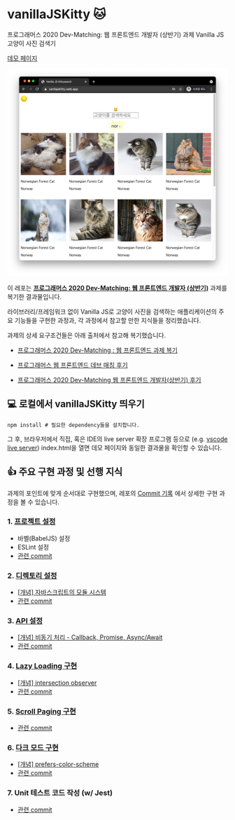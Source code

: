 # vanillaJSKitty 🐱

프로그래머스 2020 Dev-Matching: 웹 프론트엔드 개발자 (상반기) 과제 Vanilla JS 고양이 사진 검색기

[데모 페이지](https://vanilajskitty.web.app)

![thumbnail](./README.assets/thumbnail.png)

이 레포는 **[프로그래머스 2020 Dev-Matching: 웹 프론트엔드 개발자 (상반기)](https://programmers.co.kr/competitions/131/2020-web-fe-first)** 과제를 복기한 결과물입니다.

라이브러리/프레임워크 없이 Vanilla JS로 고양이 사진을 검색하는 애플리케이션의 주요 기능들을 구현한 과정과, 각 과정에서 참고할 만한 지식들을 정리했습니다.

과제의 상세 요구조건들은 아래 출처에서 참고해 복기했습니다.

- [프로그래머스 2020 Dev-Matching : 웹 프론트엔드 과제 복기](https://velog.io/@hyeon930/series/프로그래머스-2020-Dev-Matching-웹-프론트엔드-과제-복기)

- [프로그래머스 웹 프론트엔드 데브 매칭 후기](https://imch.dev/posts/2020-programmers-web-frontend-dev-matching/)

- [프로그래머스 2020 Dev-Matching 웹 프론트엔드 개발자(상반기) 후기](<https://taeny.dev/essay/%ED%94%84%EB%A1%9C%EA%B7%B8%EB%9E%98%EB%A8%B8%EC%8A%A4-2020-dev-matching-%EC%9B%B9-%ED%94%84%EB%A1%A0%ED%8A%B8%EC%97%94%EB%93%9C-%EA%B0%9C%EB%B0%9C%EC%9E%90(%EC%83%81%EB%B0%98%EA%B8%B0)-%ED%9B%84%EA%B8%B0/>)

## 💻 로컬에서 vanillaJSKitty 띄우기

```shell
npm install # 필요한 dependency들을 설치합니다.
```

그 후, 브라우저에서 직접, 혹은 IDE의 live server 확장 프로그램 등으로 (e.g. [vscode live server](https://marketplace.visualstudio.com/items?itemName=ritwickdey.LiveServer)) index.html을 열면 데모 페이지와 동일한 결과물을 확인할 수 있습니다.

## 👍 주요 구현 과정 및 선행 지식

과제의 포인트에 맞게 순서대로 구현했으며, 레포의 [Commit 기록](https://github.com/hanameee/vanillaJSKitty/commits/master) 에서 상세한 구현 과정을 볼 수 있습니다.

### 1. [프로젝트 설정](https://github.com/hanameee/vanillaJSKitty/blob/master/studyLog.md#1-%ED%94%84%EB%A1%9C%EC%A0%9D%ED%8A%B8-%EC%84%A4%EC%A0%95)

- 바벨(BabelJS) 설정
- ESLint 설정
- [관련 commit](https://github.com/hanameee/vanillaJSKitty/commit/42275fc0df8e116cc1e549af2c3f3c00d79c2a57)

### 2. [디렉토리 설정](https://github.com/hanameee/vanillaJSKitty/blob/master/studyLog.md#2-%EB%94%94%EB%A0%89%ED%86%A0%EB%A6%AC-%EC%84%A4%EC%A0%95)

- [[개념] 자바스크립트의 모듈 시스템](https://github.com/hanameee/vanillaJSKitty/blob/master/studyLog.md#%EC%9E%90%EB%B0%94%EC%8A%A4%ED%81%AC%EB%A6%BD%ED%8A%B8%EC%9D%98-%EB%AA%A8%EB%93%88-%EC%8B%9C%EC%8A%A4%ED%85%9C)
- [관련 commit](https://github.com/hanameee/vanillaJSKitty/commit/1e97e2866e1c2f9c92547d1a49240563ebdce3ae)

### 3. [API 설정](https://github.com/hanameee/vanillaJSKitty/blob/master/studyLog.md#3-api-%EC%84%A4%EC%A0%95)

- [[개념] 비동기 처리 - Callback, Promise, Async/Await](https://github.com/hanameee/vanillaJSKitty/blob/master/studyLog.md#%EB%B9%84%EB%8F%99%EA%B8%B0-%EC%B2%98%EB%A6%AC---callback-promise-asyncawait)
- [관련 commit](https://github.com/hanameee/vanillaJSKitty/commit/8b87211698130a7921b7bac6992aaeec32968968)

### 4. [Lazy Loading 구현](https://github.com/hanameee/vanillaJSKitty/blob/master/studyLog.md#3-api-%EC%84%A4%EC%A0%95)

- [[개념] intersection observer](https://github.com/hanameee/vanillaJSKitty/blob/master/studyLog.md#intersection-observer-%EC%9D%B4%EB%9E%80)
- [관련 commit](https://github.com/hanameee/vanillaJSKitty/commit/1e7e7afc87358f916e92d85990861c16ff14f89c)

### 5. [Scroll Paging 구현](https://github.com/hanameee/vanillaJSKitty/blob/master/studyLog.md#5-scroll-pagining-%EA%B5%AC%ED%98%84)

- [관련 commit](https://github.com/hanameee/vanillaJSKitty/commit/faefffdc88a6c17b18b29cee879f96415cf46bcf)

### 6. [다크 모드 구현](https://github.com/hanameee/vanillaJSKitty/blob/master/studyLog.md#6-%EB%8B%A4%ED%81%AC-%EB%AA%A8%EB%93%9C-%EA%B5%AC%ED%98%84)

- [[개념] prefers-color-scheme](https://github.com/hanameee/vanillaJSKitty/blob/master/studyLog.md#prefers-color-scheme)
- [관련 commit](https://github.com/hanameee/vanillaJSKitty/commit/3245356383dd678573150801cbf9a241b5c6aa05)

### 7. Unit 테스트 코드 작성 (w/ Jest)

- [관련 commit](https://github.com/hanameee/vanillaJSKitty/commit/35b305269959756c481a79db204b2379d9500e86)
